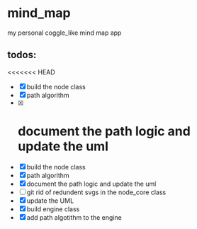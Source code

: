 # mind_map

my personal coggle_like mind map app

## todos:

<<<<<<< HEAD

- [x] build the node class
- [x] path algorithm
- [x] # document the path logic and update the uml
- [x] build the node class
- [x] path algorithm
- [x] document the path logic and update the uml
- [ ] git rid of redundent svgs in the node_core class
- [x] update the UML
- [x] build engine class
- [x] add path algotithm to the engine
